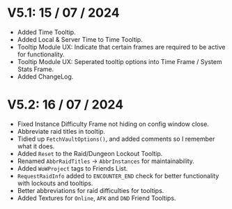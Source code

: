 # V5.1: 15 / 07 / 2024
- Added Time Tooltip.
- Added Local & Server Time to Time Tooltip.
- Tooltip Module UX: Indicate that certain frames are required to be active for functionality.
- Tooltip Module UX: Seperated tooltip options into Time Frame / System Stats Frame.
- Added ChangeLog.

# V5.2: 16 / 07 / 2024
- Fixed Instance Difficulty Frame not hiding on config window close.
- Abbreviate raid titles in tooltip.
- Tidied up `FetchVaultOptions()`, and added comments so I remember what it does.
- Added `Reset` to the Raid/Dungeon Lockout Tooltip.
- Renamed `AbbrRaidTitles` -> `AbbrInstances` for maintainability.
- Added `WoWProject` tags to Friends List.
- `RequestRaidInfo` added to `ENCOUNTER_END` check for better functionality with lockouts and tooltips.
- Better abbreviations for raid difficulties for tooltips.
- Added Textures for `Online`, `AFK` and `DND` Friend Tooltips.